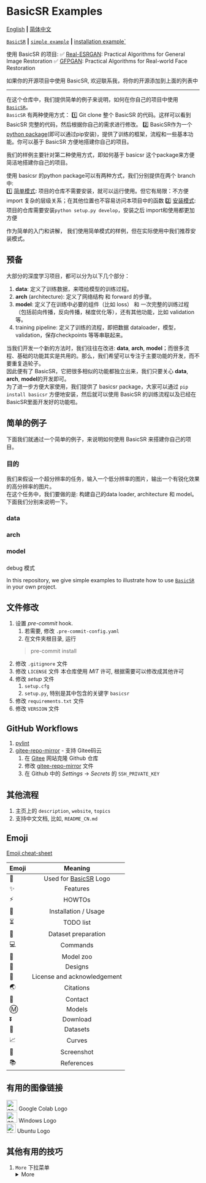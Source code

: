 # BasicSR Examples

[English](README.md) **|** [简体中文](README_CN.md)

[`BasicSR`](https://github.com/xinntao/BasicSR) **|** [`simple example`](https://github.com/xinntao/BasicSR-examples/tree/master) **|** [installation example`](https://github.com/xinntao/BasicSR-examples/tree/installation)

使用 BasicSR 的项目:
:white_check_mark: [Real-ESRGAN](https://github.com/xinntao/Real-ESRGAN): Practical Algorithms for General Image Restoration
:white_check_mark: [GFPGAN](https://github.com/TencentARC/GFPGAN): Practical Algorithms for Real-world Face Restoration

如果你的开源项目中使用 BasicSR, 欢迎联系我，将你的开源添加到上面的列表中

---

在这个仓库中，我们提供简单的例子来说明，如何在你自己的项目中使用 [`BasicSR`](https://github.com/xinntao/BasicSR)。<br>
`BasicSR` 有两种使用方式：
:one: Git clone 整个 BasicSR 的代码。这样可以看到 BasicSR 完整的代码，然后根据你自己的需求进行修改。
:two: BasicSR作为一个 [python package](https://pypi.org/project/basicsr/)(即可以通过pip安装)，提供了训练的框架，流程和一些基本功能。你可以基于 BasicSR 方便地搭建你自己的项目。

我们的样例主要针对第二种使用方式，即如何基于 basicsr 这个package来方便简洁地搭建你自己的项目。<br>

使用 basicsr 的python package可以有两种方式，我们分别提供在两个 branch 中:<br>
:one: [简单模式](https://github.com/xinntao/BasicSR-examples/tree/master): 项目的仓库不需要安装，就可以运行使用。但它有局限：不方便 import 复杂的层级关系；在其他位置也不容易访问本项目中的函数
:two: [安装模式](https://github.com/xinntao/BasicSR-examples/tree/installation): 项目的仓库需要安装`python setup.py develop`，安装之后 import和使用都更加方便

作为简单的入门和讲解， 我们使用简单模式的样例，但在实际使用中我们推荐安装模式。

## 预备

大部分的深度学习项目，都可以分为以下几个部分：

1. **data**: 定义了训练数据，来喂给模型的训练过程。
2. **arch** (architecture): 定义了网络结构 和 forward 的步骤。
3. **model**: 定义了在训练中必要的组件（比如 loss） 和 一次完整的训练过程（包括前向传播，反向传播，梯度优化等），还有其他功能，比如 validation等。
4. training pipeline: 定义了训练的流程，即把数据 dataloader，模型，validation，保存checkpoints 等等串联起来。

当我们开发一个新的方法时，我们往往在改进: **data**, **arch**, **model**；而很多流程、基础的功能其实是共用的。那么，我们希望可以专注于主要功能的开发，而不要重复造轮子。<br>
因此便有了 BasicSR，它把很多相似的功能都独立出来，我们只要关心 **data**, **arch**, **model**的开发即可。<br>
为了进一步方便大家使用，我们提供了 basicsr package，大家可以通过 `pip install basicsr` 方便地安装，然后就可以使用 BasicSR 的训练流程以及已经在BasicSR里面开发好的功能啦。

## 简单的例子

下面我们就通过一个简单的例子，来说明如何使用 BasicSR 来搭建你自己的项目。

### 目的

我们来假设一个超分辨率的任务，输入一个低分辨率的图片，输出一个有锐化效果的高分辨率的图片。<br>
在这个任务中，我们要做的是: 构建自己的data loader, architecture 和 model。下面我们分别来说明一下。

### data

### arch

### model

###

debug 模式





In this repository, we give simple examples to illustrate how to use [`BasicSR`](https://github.com/xinntao/BasicSR) in your own project.

## 文件修改

1. 设置 *pre-commit* hook.
    1. 若需要, 修改 `.pre-commit-config.yaml`
    1. 在文件夹根目录, 运行
    > pre-commit install
1. 修改 `.gitignore` 文件
1. 修改 `LICENSE` 文件
    本仓库使用 *MIT* 许可, 根据需要可以修改成其他许可
1. 修改 *setup* 文件
    1. `setup.cfg`
    1. `setup.py`, 特别是其中包含的关键字 `basicsr`
1. 修改 `requirements.txt` 文件
1. 修改 `VERSION` 文件

## GitHub Workflows

1. [pylint](./github/workflows/pylint.yml)
1. [gitee-repo-mirror](./github/workflow/gitee-repo-mirror.yml) - 支持 Gitee码云
    1. 在 [Gitee](https://gitee.com/) 网站克隆 Github 仓库
    1. 修改 [gitee-repo-mirror](./github/workflow/gitee-repo-mirror.yml) 文件
    1. 在 Github 中的 *Settings* -> *Secrets* 的 `SSH_PRIVATE_KEY`

## 其他流程

1. 主页上的 `description`, `website`, `topics`
1. 支持中文文档, 比如, `README_CN.md`

## Emoji

[Emoji cheat-sheet](https://github.com/ikatyang/emoji-cheat-sheet)

| Emoji | Meaning |
| :---         |     :---:      |
| :rocket:   | Used for [BasicSR](https://github.com/xinntao/BasicSR) Logo |
| :sparkles: | Features |
| :zap: | HOWTOs |
| :wrench: | Installation / Usage |
| :hourglass_flowing_sand: | TODO list |
| :turtle: | Dataset preparation |
| :computer: | Commands |
| :european_castle: | Model zoo |
| :memo: | Designs |
| :scroll: | License and acknowledgement |
| :earth_asia: | Citations |
| :e-mail: | Contact |
| :m: | Models |
| :arrow_double_down: | Download |
| :file_folder: | Datasets |
| :chart_with_upwards_trend: | Curves|
| :eyes: | Screenshot |
| :books: |References |

## 有用的图像链接

<img src="https://colab.research.google.com/assets/colab-badge.svg" height="28" alt="google colab logo">  Google Colab Logo <br>
<img src="https://upload.wikimedia.org/wikipedia/commons/8/8d/Windows_darkblue_2012.svg" height="28" alt="google colab logo">  Windows Logo <br>
<img src="https://upload.wikimedia.org/wikipedia/commons/3/3a/Logo-ubuntu_no%28r%29-black_orange-hex.svg" alt="Ubuntu" height="24">  Ubuntu Logo <br>

## 其他有用的技巧

1. `More` 下拉菜单
    <details>
    <summary>More</summary>
    <ul>
    <li>Nov 19, 2020. Set up ProjectTemplate-Python.</li>
    </ul>
    </details>
